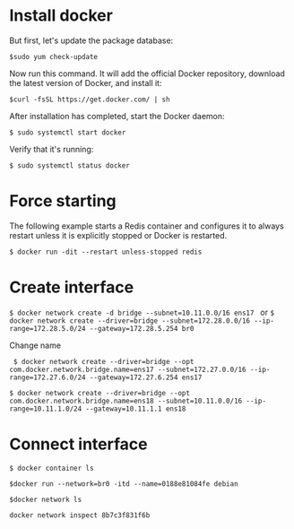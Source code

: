 # Install docker

But first, let's update the package database:

`$sudo yum check-update`

Now run this command. It will add the official Docker repository, download the latest version of Docker, and install it:

`$curl -fsSL https://get.docker.com/ | sh`

After installation has completed, start the Docker daemon:

`$ sudo systemctl start docker`

Verify that it's running:

`$ sudo systemctl status docker`

# Force starting

The following example starts a Redis container and configures it to always restart unless it is explicitly stopped or Docker is restarted.

`$ docker run -dit --restart unless-stopped redis`

# Create interface

`$ docker network create -d bridge --subnet=10.11.0.0/16 ens17 `
or
`$ docker network create --driver=bridge --subnet=172.28.0.0/16 --ip-range=172.28.5.0/24 --gateway=172.28.5.254 br0`

Change name

` $ docker network create --driver=bridge --opt com.docker.network.bridge.name=ens17 --subnet=172.27.0.0/16 --ip-range=172.27.6.0/24 --gateway=172.27.6.254 ens17`

`$ docker network create --driver=bridge --opt com.docker.network.bridge.name=ens18 --subnet=10.11.0.0/16 --ip-range=10.11.1.0/24 --gateway=10.11.1.1 ens18`

# Connect interface

`$ docker container ls`

`$docker run --network=br0 -itd --name=0188e81084fe debian`

`$docker network ls`

`docker network inspect 8b7c3f831f6b`

